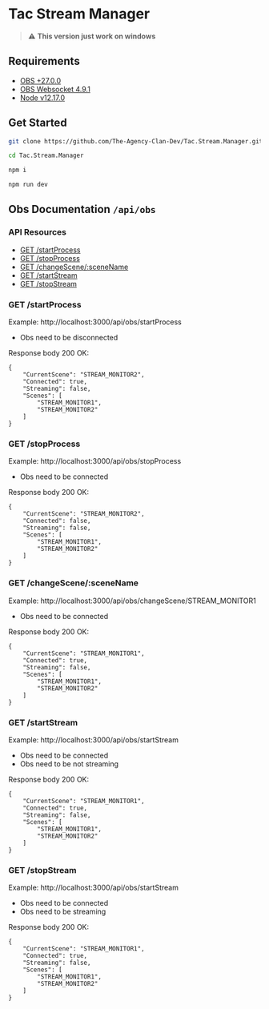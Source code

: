 # Tac Stream Manager
> :warning: **This version just work on windows**

## Requirements

- [OBS +27.0.0](https://obsproject.com/pt-br)
- [OBS Websocket 4.9.1](https://github.com/Palakis/obs-websocket/releases/tag/4.9.1)
- [Node v12.17.0](https://nodejs.org/en/download/)

## Get Started


```bash
git clone https://github.com/The-Agency-Clan-Dev/Tac.Stream.Manager.git

cd Tac.Stream.Manager

npm i

npm run dev
```


## Obs Documentation `/api/obs`

### API Resources

- [GET /startProcess](#get-startProcess)
- [GET /stopProcess](#get-stopProcess)
- [GET /changeScene/:sceneName](#get-changeScenesceneName)
- [GET /startStream](#get-startStream)
- [GET /stopStream](#get-/stopStream)

### GET /startProcess

Example:  http://localhost:3000/api/obs/startProcess

- Obs need to be disconnected

Response body 200 OK:

    {
        "CurrentScene": "STREAM_MONITOR2",
        "Connected": true,
        "Streaming": false,
        "Scenes": [
            "STREAM_MONITOR1",
            "STREAM_MONITOR2"
        ]
    }


### GET /stopProcess

Example:  http://localhost:3000/api/obs/stopProcess

- Obs need to be connected

Response body 200 OK:

    {
        "CurrentScene": "STREAM_MONITOR2",
        "Connected": false,
        "Streaming": false,
        "Scenes": [
            "STREAM_MONITOR1",
            "STREAM_MONITOR2"
        ]
    }

### GET /changeScene/:sceneName

Example:  http://localhost:3000/api/obs/changeScene/STREAM_MONITOR1

- Obs need to be connected

Response body 200 OK:

    {
        "CurrentScene": "STREAM_MONITOR1",
        "Connected": true,
        "Streaming": false,
        "Scenes": [
            "STREAM_MONITOR1",
            "STREAM_MONITOR2"
        ]
    }

### GET /startStream

Example:  http://localhost:3000/api/obs/startStream

- Obs need to be connected
- Obs need to be not streaming

Response body 200 OK:

    {
        "CurrentScene": "STREAM_MONITOR1",
        "Connected": true,
        "Streaming": false,
        "Scenes": [
            "STREAM_MONITOR1",
            "STREAM_MONITOR2"
        ]
    }

### GET /stopStream

Example:  http://localhost:3000/api/obs/startStream

- Obs need to be connected
- Obs need to be streaming

Response body 200 OK:

    {
        "CurrentScene": "STREAM_MONITOR1",
        "Connected": true,
        "Streaming": false,
        "Scenes": [
            "STREAM_MONITOR1",
            "STREAM_MONITOR2"
        ]
    }
